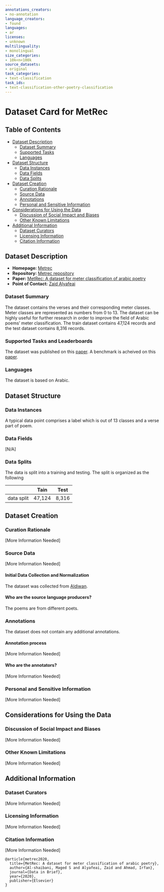 ```yaml
---
annotations_creators:
- no-annotation
language_creators:
- found
languages:
- ar
licenses:
- unknown
multilinguality:
- monolingual
size_categories:
- 10k<n<100k
source_datasets:
- original
task_categories:
- text-classification
task_ids:
- text-classification-other-poetry-classification
---
```


# Dataset Card for MetRec

## Table of Contents
- [Dataset Description](#dataset-description)
  - [Dataset Summary](#dataset-summary)
  - [Supported Tasks](#supported-tasks-and-leaderboards)
  - [Languages](#languages)
- [Dataset Structure](#dataset-structure)
  - [Data Instances](#data-instances)
  - [Data Fields](#data-instances)
  - [Data Splits](#data-instances)
- [Dataset Creation](#dataset-creation)
  - [Curation Rationale](#curation-rationale)
  - [Source Data](#source-data)
  - [Annotations](#annotations)
  - [Personal and Sensitive Information](#personal-and-sensitive-information)
- [Considerations for Using the Data](#considerations-for-using-the-data)
  - [Discussion of Social Impact and Biases](#discussion-of-social-impact-and-biases)
  - [Other Known Limitations](#other-known-limitations)
- [Additional Information](#additional-information)
  - [Dataset Curators](#dataset-curators)
  - [Licensing Information](#licensing-information)
  - [Citation Information](#citation-information)

## Dataset Description

- **Homepage:** [Metrec](https://github.com/zaidalyafeai/MetRec)
- **Repository:** [Metrec repository](https://github.com/zaidalyafeai/MetRec)
- **Paper:** [MetRec: A dataset for meter classification of arabic poetry](https://www.sciencedirect.com/science/article/pii/S2352340920313792)
- **Point of Contact:** [Zaid Alyafeai](mailto:alyafey22@gmail.com)

### Dataset Summary

The dataset contains the verses and their corresponding meter classes.
Meter classes are represented as numbers from 0 to 13. 
The dataset can be highly useful for further research in order to improve the field of Arabic poems’ meter classification.
The train dataset contains 47,124 records and the test dataset contains 8,316 records.

### Supported Tasks and Leaderboards

The dataset was published on this [paper](https://www.sciencedirect.com/science/article/pii/S2352340920313792). A benchmark is acheived on this [paper](https://www.sciencedirect.com/science/article/pii/S016786552030204X).

### Languages

The dataset is based on Arabic.

## Dataset Structure

### Data Instances

A typical data point comprises a label which is out of 13 classes and a verse part of poem. 

### Data Fields

[N/A]

### Data Splits

The data is split into a training and testing. The split is organized as the following 

|           | Tain   | Test |
|---------- | ------ | ---- |
|data split | 47,124 | 8,316|

## Dataset Creation

### Curation Rationale

[More Information Needed]

### Source Data

[More Information Needed]

#### Initial Data Collection and Normalization

The dataset was collected from [Aldiwan](https://www.aldiwan.net/).

#### Who are the source language producers?

The poems are from different poets.

### Annotations

The dataset does not contain any additional annotations.

#### Annotation process

[More Information Needed]

#### Who are the annotators?

[More Information Needed]

### Personal and Sensitive Information

[More Information Needed]

## Considerations for Using the Data

### Discussion of Social Impact and Biases

[More Information Needed]

### Other Known Limitations

[More Information Needed]

## Additional Information

### Dataset Curators

[More Information Needed]

### Licensing Information

[More Information Needed]

### Citation Information

[More Information Needed]

```
@article{metrec2020,
  title={MetRec: A dataset for meter classification of arabic poetry},
  author={Al-shaibani, Maged S and Alyafeai, Zaid and Ahmad, Irfan},
  journal={Data in Brief},
  year={2020},
  publisher={Elsevier}
}
```
